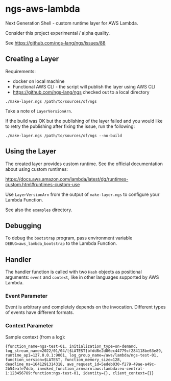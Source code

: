 # ngs-aws-lambda

Next Generation Shell - custom runtime layer for AWS Lambda.

Consider this project experimental / alpha quality.

See https://github.com/ngs-lang/ngs/issues/88


## Creating a Layer

Requirements:

* docker on local machine
* Functional AWS CLI - the script will publish the layer using AWS CLI
* https://github.com/ngs-lang/ngs checked out to a local directory

```
./make-layer.ngs /path/to/sources/of/ngs
```

Take a note of `LayerVersionArn`.

If the build was OK but the publishing of the layer failed and you would like to retry the publishing after fixing the issue, run the following:

```
./make-layer.ngs /path/to/sources/of/ngs --no-build
```


## Using the Layer

The created layer provides custom runtime. See the official documentation about using custom runtimes:

https://docs.aws.amazon.com/lambda/latest/dg/runtimes-custom.html#runtimes-custom-use

Use `LayerVersionArn` from the output of `make-layer.ngs` to configure your Lambda Function.

See also the `examples` directory.

## Debugging

To debug the `bootstrap` program, pass environment variable `DEBUG=aws_lambda_bootstrap` to the Lambda Function.

## Handler

The handler function is called with two `Hash` objects as positional arguments: `event` and `context`, like in other languages supported by AWS Lambda.

### Event Parameter

Event is arbitrary and completely depends on the invocation. Different types of events have different formats.

### Context Parameter

Sample context (from a log):

```
{function_name=ngs-test-01, initialization_type=on-demand, log_stream_name=2022/01/04/[$LATEST]bfdd8e2d86ec44779cf284118be63e89, runtime_api=127.0.0.1:9001, log_group_name=/aws/lambda/ngs-test-01, function_version=$LATEST, function_memory_size=128, deadline_ms=1641291314318, aws_request_id=5edeb030-f279-49ae-a49c-2b54eafe7dcb, invoked_function_arn=arn:aws:lambda:eu-central-1:123456789:function:ngs-test-01, identity={}, client_context={}}

```
